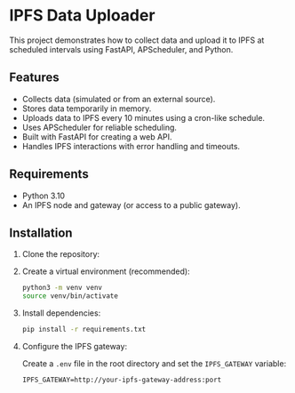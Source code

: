 # IPFS Data Uploader 

This project demonstrates how to collect data and upload it to IPFS at scheduled intervals using FastAPI, APScheduler, and Python.

## Features

*   Collects data (simulated or from an external source).
*   Stores data temporarily in memory.
*   Uploads data to IPFS every 10 minutes using a cron-like schedule.
*   Uses APScheduler for reliable scheduling.
*   Built with FastAPI for creating a web API.
*   Handles IPFS interactions with error handling and timeouts.

## Requirements

*   Python 3.10
*   An IPFS node and gateway (or access to a public gateway).

## Installation

1.  Clone the repository:

2.  Create a virtual environment (recommended):

    ```bash
    python3 -m venv venv
    source venv/bin/activate
    ```

3.  Install dependencies:

    ```bash
    pip install -r requirements.txt
    ```

4.  Configure the IPFS gateway:

    Create a `.env` file in the root directory and set the `IPFS_GATEWAY` variable:

    ```
    IPFS_GATEWAY=http://your-ipfs-gateway-address:port
    ```
